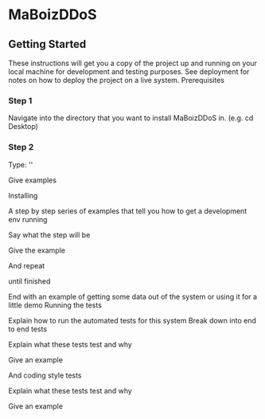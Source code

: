 # MaBoizDDoS

## Getting Started

These instructions will get you a copy of the project up and running on your local machine for development and testing purposes. See deployment for notes on how to deploy the project on a live system.
Prerequisites

### Step 1
Navigate into the directory that you want to install MaBoizDDoS in. (e.g. cd Desktop)


### Step 2
Type: ''


Give examples

Installing

A step by step series of examples that tell you how to get a development env running

Say what the step will be

Give the example

And repeat

until finished

End with an example of getting some data out of the system or using it for a little demo
Running the tests

Explain how to run the automated tests for this system
Break down into end to end tests

Explain what these tests test and why

Give an example

And coding style tests

Explain what these tests test and why

Give an example


